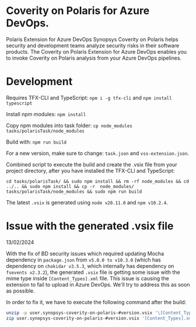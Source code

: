 # Coverity on Polaris for Azure DevOps.

Polaris Extension for Azure DevOps Synopsys Coverity on Polaris helps security and development teams analyze security risks in their software products. The Coverity on Polaris Extension for Azure DevOps enables you to invoke Coverity on Polaris analysis from your Azure DevOps pipelines.

# Development

Requires TFX-CLI and TypeScript: `npm i -g tfx-cli` and `npm install typescript`

Install npm modules: `npm install`

Copy npm modules into task folder: `cp node_modules tasks/polarisTask/node_modules`

Build with: `npm run build`

For a new version, make sure to change: `task.json` and `vss-extension.json`.

Combined script to execute the build and create the .vsix file from your project directory, after you have installed the TFX-CLI and TypeScript: 
```
cd tasks/polarisTask/ && sudo npm install && rm -rf node_modules && cd ../.. && sudo npm install && cp -r  node_modules/ tasks/polarisTask/node_modules && sudo npm run build
``` 

The latest `.vsix` is generated using `node v20.11.0` and `npm v10.2.4`.  

# Issue with the generated .vsix file
13/02/2024


With the fix of BD security issues which required updating Mocha dependency in `package.json` from `v5.0.0 to v10.3.0` (which has dependency on `chokidar v3.5.3`, which internally has dependency on `fsevents v2.3.2`), the generated `.vsix` file is getting some issue with the mime type inside `[Content_Types].xml` file. This issue is causing the extension to fail to upload in Azure DevOps. We'll try to address this as soon as possible.

In order to fix it, we have to execute the following command after the build:

```bash
unzip -p user.synopsys-coverity-on-polaris-#version.vsix '\[Content_Types\].xml' | sed 's/arm64):&#x9;//' > '[Content_Types].xml'
zip user.synopsys-coverity-on-polaris-#version.vsix '[Content_Types].xml'
```

